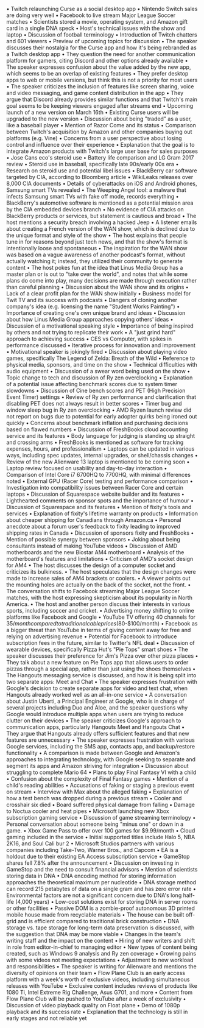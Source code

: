 • Twitch relaunching Curse as a social desktop app
• Nintendo Switch sales are doing very well
• Facebook to live stream Major League Soccer matches
• Scientists stored a movie, operating system, and Amazon gift card in a single DNA speck
• Host's technical issues with the show and laptop
• Discussion of football terminology
• Introduction of Twitch chatters and 601 viewers
• Preview of upcoming topics for discussion
• The speaker discusses their nostalgia for the Curse app and how it's being rebranded as a Twitch desktop app
• They question the need for another communication platform for gamers, citing Discord and other options already available
• The speaker expresses confusion about the value added by the new app, which seems to be an overlap of existing features
• They prefer desktop apps to web or mobile versions, but think this is not a priority for most users
• The speaker criticizes the inclusion of features like screen sharing, voice and video messaging, and game content distribution in the app
• They argue that Discord already provides similar functions and that Twitch's main goal seems to be keeping viewers engaged after streams end
• Upcoming launch of a new version on March 16th
• Existing Curse users will be upgraded to the new version
• Discussion about being "traded" as a user, like a baseball player
• Mention of Razor Come and its status
• Comparison between Twitch's acquisition by Amazon and other companies buying out platforms (e.g. Vine)
• Concerns from a user perspective about losing control and influence over their experience
• Explanation that the goal is to integrate Amazon products with Twitch's large user base for sales purposes
• Jose Cans eco's steroid use
• Battery life comparison and LG Gram 2017 review
• Steroid use in baseball, specifically late 90s/early 00s era
• Research on steroid use and potential libel issues
• BlackBerry car software targeted by CIA, according to Bloomberg article
• WikiLeaks releases over 8,000 CIA documents
• Details of cyberattacks on iOS and Android phones, Samsung smart TVs revealed
• The Weeping Angel tool: a malware that infects Samsung smart TVs with fake off mode, records everything
• BlackBerry's automotive software is mentioned as a potential mission area by the CIA embedded devices branch
• No evidence of CIA attacks on BlackBerry products or services, but statement is cautious and broad
• The host mentions a security breach involving a hacked Jeep
• A listener emails about creating a French version of the WAN show, which is declined due to the unique format and style of the show
• The host explains that people tune in for reasons beyond just tech news, and that the show's format is intentionally loose and spontaneous
• The inspiration for the WAN show was based on a vague awareness of another podcast's format, without actually watching it; instead, they utilized their community to generate content
• The host pokes fun at the idea that Linus Media Group has a master plan or is out to "take over the world", and notes that while some plans do come into play, many decisions are made through execution rather than careful planning
• Discussion about the WAN show and its origins
• Lack of a clear profit plan for the WAN show initially
• Business model for Twit TV and its success with podcasts
• Dangers of cloning another company's idea (e.g. licensing the name "Student Works Painting")
• Importance of creating one's own unique brand and ideas
• Discussion about how Linus Media Group approaches copying others' ideas
• Discussion of a motivational speaking style
• Importance of being inspired by others and not trying to replicate their work
• A "just grind hard" approach to achieving success
• CES vs Computer, with spikes in performance discussed
• Iterative process for innovation and improvement
• Motivational speaker is jokingly fired
• Discussion about playing video games, specifically The Legend of Zelda: Breath of the Wild
• Reference to physical media, sponsors, and time on the show
• Technical difficulties with audio equipment
• Discussion of a swear word being used on the show
• Topic change to tech and discussion of Ry zen overclocking
• Explanation of a potential issue affecting benchmark scores due to system timer slowdowns
• Discussion of Cine bench scores and PET (High Precision Event Timer) settings
• Review of Ry zen performance and clarification that disabling PET does not always result in better scores
• Timer bug and window sleep bug in Ry zen overclocking
• AMD Ryzen launch review did not report on bugs due to potential for early adopter quirks being ironed out quickly
• Concerns about benchmark inflation and purchasing decisions based on flawed numbers
• Discussion of FreshBooks cloud accounting service and its features
• Body language for judging is standing up straight and crossing arms
• FreshBooks is mentioned as software for tracking expenses, hours, and professionalism
• Laptops can be updated in various ways, including spec updates, internal upgrades, or shell/chassis changes
• Review of the new Alienware 13 laptop is mentioned to be coming soon
• Laptop review focused on usability and day-to-day interaction
• Comparison of Intel Core i7 6700HQ to 7700HQ, with minimal differences noted
• External GPU (Racer Core) testing and performance comparison
• Investigation into compatibility issues between Racer Core and certain laptops
• Discussion of Squarespace website builder and its features
• Lighthearted comments on sponsor spots and the importance of humour
• Discussion of Squarespace and its features
• Mention of fixity's tools and services
• Explanation of fixity's lifetime warranty on products
• Information about cheaper shipping for Canadians through Amazon.ca
• Personal anecdote about a forum user's feedback to fixity leading to improved shipping rates in Canada
• Discussion of sponsors fixity and FreshBooks
• Mention of possible synergy between sponsors
• Joking about being consultants instead of making YouTube videos
• Discussion of AMD motherboards and the new Biostar AM4 motherboard
• Analysis of the motherboard's features and limitations
• Criticism of AMD's socket design for AM4
• The host discusses the design of a computer socket and criticizes its bulkiness.
• The host speculates that the design changes were made to increase sales of AM4 brackets or coolers.
• A viewer points out the mounting holes are actually on the back of the socket, not the front.
• The conversation shifts to Facebook streaming Major League Soccer matches, with the host expressing skepticism about its popularity in North America.
• The host and another person discuss their interests in various sports, including soccer and cricket.
• Advertising money shifting to online platforms like Facebook and Google
• YouTube TV offering 40 channels for $35/month compared to traditional cable prices ($80-$100/month)
• Facebook as a bigger threat than YouTube in terms of giving content away for free and relying on advertising revenue
• Potential for Facebook to introduce subscription fees in the future, similar to Twitter's NFL deal
• Discussion of wearable devices, specifically Pizza Hut's "Pie Tops" smart shoes
• The speaker discusses their preference for Jim's Pizza over other pizza places
• They talk about a new feature on Pie Tops app that allows users to order pizzas through a special app, rather than just using the shoes themselves
• The Hangouts messaging service is discussed, and how it is being split into two separate apps: Meet and Chat
• The speaker expresses frustration with Google's decision to create separate apps for video and text chat, when Hangouts already worked well as an all-in-one service
• A conversation about Justin Uberti, a Principal Engineer at Google, who is in charge of several projects including Duo and Aloe, and the speaker questions why Google would introduce multiple apps when users are trying to reduce clutter on their devices
• The speaker criticizes Google's approach to communication apps, particularly Hangouts Meet and Hangouts Chat
• They argue that Hangouts already offers sufficient features and that new features are unnecessary
• The speaker expresses frustration with various Google services, including the SMS app, contacts app, and backup/restore functionality
• A comparison is made between Google and Amazon's approaches to integrating technology, with Google seeking to separate and segment its apps and Amazon striving for integration
• Discussion about struggling to complete Mario 64
• Plans to play Final Fantasy VI with a child
• Confusion about the complexity of Final Fantasy games
• Mention of a child's reading abilities
• Accusations of faking or staging a previous event on stream
• Interview with Max about the alleged faking
• Explanation of how a test bench was dropped during a previous stream
• Cooler and crosshair six died
• Board suffered physical damage from falling
• Damage to Noctua cooler and heat pipes
• Microsoft launching new Xbox subscription gaming service
• Discussion of game streaming terminology
• Personal conversation about someone being "minus one" or down in a game.
• Xbox Game Pass to offer over 100 games for $9.99/month
• Cloud gaming included in the service
• Initial supported titles include Halo 5, NBA 2K16, and Soul Cali bur 2
• Microsoft Studios partners with various companies including Take-Two, Warner Bros., and Capcom
• EA is a holdout due to their existing EA Access subscription service
• GameStop shares fell 7.8% after the announcement
• Discussion on investing in GameStop and the need to consult financial advisors
• Mention of scientists storing data in DNA
• DNA encoding method for storing information approaches the theoretical maximum per nucleotide
• DNA storage method can record 215 petabytes of data on a single gram and has zero error rate
• Environmental factors are not a significant concern due to DNA's long half-life (4,000 years)
• Low-cost solutions exist for storing DNA in server rooms or other facilities
• Passive DOM is a zombie-proof autonomous 3D printed mobile house made from recyclable materials
• The house can be built off-grid and is efficient compared to traditional brick construction
• DNA storage vs. tape storage for long-term data preservation is discussed, with the suggestion that DNA may be more viable
• Changes in the team's writing staff and the impact on the content
• Hiring of new writers and shift in role from editor-in-chief to managing editor
• New types of content being created, such as Windows 9 analysis and Ry zen coverage
• Growing pains with some videos not meeting expectations
• Adjustment to new workload and responsibilities
• The speaker is writing for Alienware and mentions the diversity of opinions on their team
• Flow Plane Club is an early access platform with a week's worth of exclusive videos, including simultaneous releases with YouTube
• Exclusive content includes reviews of products like 1080 Ti, Intel Extreme Rig Challenge, Asus G701, and more
• Content from Flow Plane Club will be pushed to YouTube after a week of exclusivity
• Discussion of video playback quality on Float plane
• Demo of 1080p playback and its success rate
• Explanation that the technology is still in early stages and not reliable yet